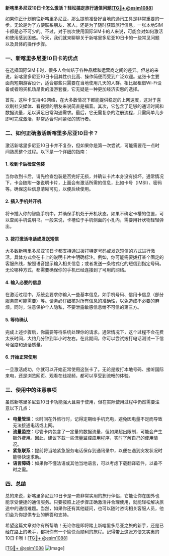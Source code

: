 **新喀里多尼亚10日卡怎么激活？轻松搞定旅行通信问题[[TG💪+ @esim1088](https://t.me/s/esim1088)]**

如果你正计划前往新喀里多尼亚，那么提前准备好当地的通讯工具是非常重要的一步。无论是为了方便联系朋友、家人，还是为了随时获取旅行信息，一张本地SIM卡都是必不可少的。不过，对于初次使用国际SIM卡的人来说，可能会对如何激活和使用感到困惑。今天，我们就来聊聊关于新喀里多尼亚10日卡的一些常见问题以及具体的操作步骤。

### 一、新喀里多尼亚10日卡的优点

在选择国际SIM卡时，很多人会纠结于各种品牌和运营商之间的差异。但总的来说，新喀里多尼亚10日卡因其性价比高、操作简便而受到广泛欢迎。这张卡主要面向短期游客设计，适合那些只需要在当地使用几天的人群。相比起租借Wi-Fi设备或者购买机场昂贵的漫游套餐，它无疑是一种更加经济实惠的选择。

首先，这种卡支持4G网络，在大多数情况下都能提供稳定的上网速度，这对于喜欢刷社交媒体、看视频的朋友来说简直是福音。其次，它包含了足够的通话时间和数据流量，足以满足日常沟通需求。最后，它无需复杂的注册流程，只需简单几步即可完成激活，非常适合时间紧张的旅行者。

### 二、如何正确激活新喀里多尼亚10日卡？

激活新喀里多尼亚10日卡并不复杂，但如果你是第一次尝试，可能需要花一点时间熟悉整个过程。以下是一个详细的指南：

#### 1. 收到卡后检查包装
当你收到卡后，请先检查包装是否完好无损，并确认卡片本身没有损坏。通常情况下，卡会随附一张说明卡片，上面会有激活所需的信息，比如卡号（IMSI）、密码等。确保这些信息清晰可见，以便后续使用。

#### 2. 插入手机并开机
将卡插入你的智能手机中，并确保手机处于开机状态。如果不确定卡槽的位置，可以查阅手机说明书。一般来说，卡槽位于手机侧面的小孔内，需要用针状物轻轻弹出。

#### 3. 拨打激活电话或发送短信
大多数新喀里多尼亚10日卡都支持通过拨打特定号码或发送短信的方式进行激活。具体方式会在卡上的说明卡片中明确标注。例如，你可能需要拨打某个固定的客服热线，按照语音提示输入相关信息；或者发送一条格式化的短信到指定号码。无论哪种方式，都需要确保你的手机已经连接到了可用的网络。

#### 4. 输入必要的信息
在激活过程中，系统会要求你输入一些基本信息，如手机号码、信用卡信息（部分服务商可能需要）等。请务必仔细核对所有信息的准确性，以免造成不必要的麻烦。同时，注意保护个人隐私，不要泄露敏感信息给不可信的第三方。

#### 5. 等待确认
完成上述步骤后，你需要等待系统处理你的请求。通常情况下，这个过程不会花费太长时间，大约几分钟到半小时左右。在此期间，你可以尝试拨打电话测试一下信号强度和通话质量。

#### 6. 开始正常使用
一旦激活成功，你就可以开始正常使用这张卡了。无论是拨打本地号码、接听国际来电，还是浏览网页、观看在线视频，都可以享受到流畅的体验。

### 三、使用中的注意事项

虽然新喀里多尼亚10日卡功能强大且易于使用，但在实际使用过程中仍然需要注意以下几点：

- **电量管理**：长时间在外旅行时，记得定期给手机充电，避免因电量不足而导致无法接通电话或上网。
- **流量监控**：尽管卡内包含了一定量的数据流量，但如果超出限制，可能会产生额外费用。因此，建议下载一些流量监控应用程序，实时了解自己的使用情况。
- **紧急联系**：提前将当地紧急服务电话保存到通讯录中，以便在遇到突发状况时能够快速求助。
- **语言障碍**：如果你不懂法语或其他当地语言，可以考虑下载翻译软件，以备不时之需。

### 四、总结

总的来说，新喀里多尼亚10日卡是一款非常实用的旅行伴侣，它能让你在国外也能享受便捷的通信服务。只要按照上述步骤正确激活并合理使用，就能轻松解决旅途中的通信难题。当然，如果你还有其他疑问，也可以随时咨询相关客服人员，他们会为你提供专业的解答和支持。

希望这篇文章对你有所帮助！无论你是即将踏上新喀里多尼亚之旅的新手，还是已经在路上的老手，都祝你有一个愉快而顺利的旅程。记得带上这张方便又实惠的10日卡哦！[[TG💪+ @esim1088](https://t.me/s/esim1088)]

[[TG💪+ @esim1088](https://t.me/s/esim1088) ![Image](https://i.postimg.cc/4NQfJmqS/Snipaste-2025-05-13-00-14-12.png)]